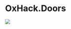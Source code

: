 # OxHack.Doors
<a href="https://travis-ci.org/MetaFight/OxHack.Doors"><img src="https://travis-ci.org/MetaFight/OxHack.Doors.svg?branch=master"/></a>
